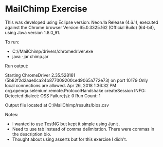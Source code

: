 # MailChimp Exercise

This was developed using Eclipse version: Neon.1a Release (4.6.1), executed against the Chrome browser Version 65.0.3325.162 (Official Build) (64-bit), using Java version 1.8.0_91.

To run:

- C://MailChimp/drivers/chromedriver.exe
- java -jar chimp.jar

Run output:

Starting ChromeDriver 2.35.528161 (5b82f2d2aae0ca24b877009200ced9065a772e73) on port 10179
Only local connections are allowed.
Apr 26, 2018 1:36:32 PM org.openqa.selenium.remote.ProtocolHandshake createSession
INFO: Detected dialect: OSS
Failure(s): 0
Run Count: 1

Output file located at C:/MailChimp/results/bios.csv

Notes:
- I wanted to use TestNG but kept it simple using Junit .
- Need to use tab instead of comma delimitation. There were commas in the description bio.
- Thought about using asserts but for this exercise I didn't.

